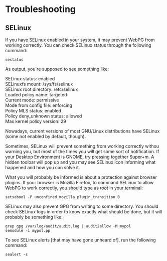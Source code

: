 # Troubleshooting

## SELinux

If you have SELinux enabled in your system, it may prevent WebPG from working correctly. You can check SELinux status through the following command:

    sestatus

As output, you're supposed to see something like:

SELinux status:                 enabled  
SELinuxfs mount:                /sys/fs/selinux  
SELinux root directory:         /etc/selinux  
Loaded policy name:             targeted  
Current mode:                   permissive  
Mode from config file:          enforcing  
Policy MLS status:              enabled  
Policy deny_unknown status:     allowed  
Max kernel policy version:      29  

Nowadays, current versions of most GNU/Linux distributions have SELinux (some not enabled by default, though).

Sometimes, SELinux will prevent something from working correctly withou warning you, but most of the times you will get some sort of notification. If your Desktop Environment is GNOME, try pressing together Super+m. A hidden toolbar will pop up and you may see SELinux icon informing what happened and how you can solve it.

What you will probably be informed is about a protection against browser plugins. If your browser is Mozilla Firefox, to command SELinux to allow WebPG to work correctly, you should type as *root* in your terminal:

    setsebool -P unconfined_mozilla_plugin_transition 0

SELinux may also prevent GPG from writing to some directory. You should check SELinux logs in order to know exactly what should be done, but it will probably be something like:

    grep gpg /var/log/audit/audit.log | audit2allow -M mypol  
    semodule -i mypol.pp

To see SELinux alerts [that may have gone unheard of], run the following command:

    sealert -s
